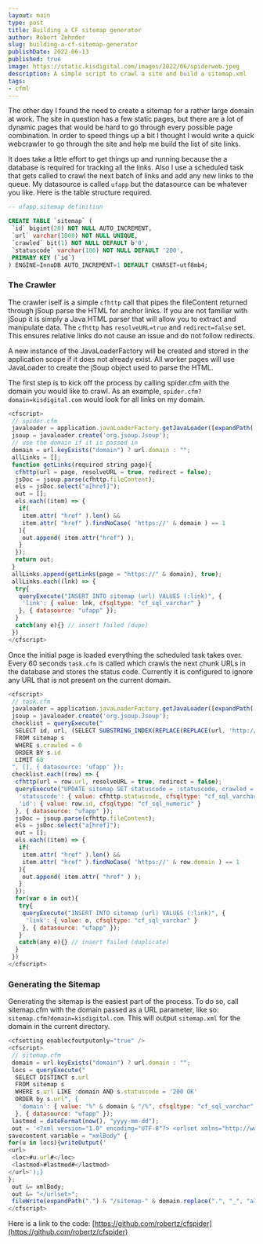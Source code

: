 ```yaml
---
layout: main
type: post
title: Building a CF sitemap generator
author: Robert Zehnder
slug: building-a-cf-sitemap-generator
publishDate: 2022-06-13
published: true
image: https://static.kisdigital.com/images/2022/06/spiderweb.jpeg
description: A simple script to crawl a site and build a sitemap.xml
tags: 
- cfml
---
```

The other day I found the need to create a sitemap for a rather large domain at work. The site in question has a few static pages, but there are a lot of dynamic pages that would be hard to go through every possible page combination. In order to speed things up a bit I thought I would write a quick webcrawler to go through the site and help me build the list of site links.

It does take a little effort to get things up and running because the a database is required for tracking all the links. Also I use a scheduled task that gets called to crawl the next batch of links and add any new links to the queue. My datasource is called `ufapp` but the datasource can be whatever you like. Here is the table structure required.

``` sql
-- ufapp.sitemap definition

CREATE TABLE `sitemap` (
 `id` bigint(20) NOT NULL AUTO_INCREMENT,
 `url` varchar(1000) NOT NULL UNIQUE,
 `crawled` bit(1) NOT NULL DEFAULT b'0',
 `statuscode` varchar(100) NOT NULL DEFAULT '200',
 PRIMARY KEY (`id`)
) ENGINE=InnoDB AUTO_INCREMENT=1 DEFAULT CHARSET=utf8mb4;
```

### The Crawler

The crawler iself is a simple `cfhttp` call that pipes the fileContent returned through jSoup parse the HTML for anchor links. If you are not familiar with jSoup it is simply a Java HTML parser that will allow you to extract and manipulate data. The `cfhttp` has `resolveURL=true` and `redirect=false` set. This ensures relative links do not cause an issue and do not follow redirects.

A new instance of the JavaLoaderFactory will be created and stored in the application scope if it does not already exist. All worker pages will use JavaLoader to create the jSoup object used to parse the HTML.

The first step is to kick off the process by calling spider.cfm with the domain you would like to crawl. As an example, `spider.cfm?domain=kisdigital.com` would look for all links on my domain.

``` javascript
<cfscript>
 // spider.cfm
 javaloader = application.javaLoaderFactory.getJavaLoader([expandPath('/lib/jsoup-1.12.1.jar')]);
 jsoup = javaloader.create('org.jsoup.Jsoup');
 // use the domain if it is passed in
 domain = url.keyExists("domain") ? url.domain : "";
 allLinks = [];
 function getLinks(required string page){
  cfhttp(url = page, resolveURL = true, redirect = false);
  jsDoc = jsoup.parse(cfhttp.fileContent);
  els = jsDoc.select("a[href]");
  out = [];
  els.each((item) => {
   if(
    item.attr( "href" ).len() &&
    item.attr( "href" ).findNoCase( 'https://' & domain ) == 1
   ){
    out.append( item.attr("href") );
   }
  });
  return out;
 }
 allLinks.append(getLinks(page = "https://" & domain), true);
 allLinks.each((lnk) => {
  try{
   queryExecute("INSERT INTO sitemap (url) VALUES (:link)", {
    'link': { value: lnk, cfsqltype: "cf_sql_varchar" }
   }, { datasource: "ufapp" });
  }
  catch(any e){} // insert failed (dupe)
 })
</cfscript>

```

Once the initial page is loaded everything the scheduled task takes over. Every 60 seconds `task.cfm` is called which crawls the next chunk URLs in the database and stores the status code. Currently it is configured to ignore any URL that is not present on the current domain.

```javascript
<cfscript>
 // task.cfm
 javaloader = application.javaLoaderFactory.getJavaLoader([expandPath('/lib/jsoup-1.12.1.jar')]);
 jsoup = javaloader.create('org.jsoup.Jsoup');
 checklist = queryExecute("
  SELECT id, url, (SELECT SUBSTRING_INDEX(REPLACE(REPLACE(url, 'http://', ''), 'https://', ''), '/', 1)) AS domain
  FROM sitemap s
  WHERE s.crawled = 0
  ORDER BY s.id
  LIMIT 60
 ", [], { datasource: 'ufapp' });
 checklist.each((row) => {
  cfhttp(url = row.url, resolveURL = true, redirect = false);
  queryExecute("UPDATE sitemap SET statuscode = :statuscode, crawled = 1 WHERE id = :id", {
   'statuscode': { value: cfhttp.statuscode, cfsqltype: "cf_sql_varchar" },
   'id': { value: row.id, cfsqltype: "cf_sql_numeric" }
  }, { datasource: "ufapp" });
  jsDoc = jsoup.parse(cfhttp.fileContent);
  els = jsDoc.select("a[href]");
  out = [];
  els.each((item) => {
   if(
    item.attr( "href" ).len() &&
    item.attr( "href" ).findNoCase( 'https://' & row.domain ) == 1
   ){
    out.append( item.attr( "href" ) );
   }
  });
  for(var o in out){
   try{
    queryExecute("INSERT INTO sitemap (url) VALUES (:link)", {
     'link': { value: o, cfsqltype: "cf_sql_varchar" }
    }, { datasource: "ufapp" });
   }
   catch(any e){} // insert failed (duplicate)
  }
 })
</cfscript>
```

### Generating the Sitemap

Generating the sitemap is the easiest part of the process. To do so, call sitemap.cfm with the domain passed as a URL parameter, like so: `sitemap.cfm?domain=kisdigital.com`. This will output `sitemap.xml` for the domain in the current directory.

```javascript
<cfsetting enablecfoutputonly="true" />
<cfscript>
 // sitemap.cfm
 domain = url.keyExists("domain") ? url.domain : "";
 locs = queryExecute("
  SELECT DISTINCT s.url
  FROM sitemap s
  WHERE s.url LIKE :domain AND s.statuscode = '200 OK'
  ORDER by s.url", {
   'domain': { value: "%" & domain & "/%", cfsqltype: "cf_sql_varchar" }
  }, { datasource: "ufapp" });
 lastmod = dateFormat(now(), "yyyy-mm-dd");
 out = '<?xml version="1.0" encoding="UTF-8"?> <urlset xmlns="http://www.sitemaps.org/schemas/sitemap/0.9"> ';
savecontent variable = "xmlBody" {
for(u in locs){writeOutput('
<url>
 <loc>#u.url#</loc>
 <lastmod>#lastmod#</lastmod>
</url>');}
};
 out &= xmlBody;
 out &= "</urlset>";
 fileWrite(expandPath(".") & "/sitemap-" & domain.replace(".", "_", "all") & ".xml", out);
</cfscript>
```

Here is a link to the code: [https://github.com/robertz/cfspider](https://github.com/robertz/cfspider)
